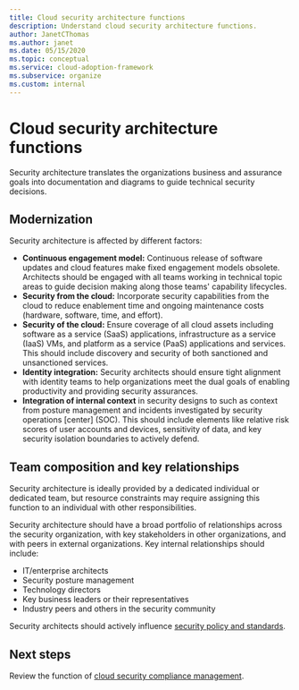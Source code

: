 ```yaml
---
title: Cloud security architecture functions
description: Understand cloud security architecture functions.
author: JanetCThomas
ms.author: janet
ms.date: 05/15/2020
ms.topic: conceptual
ms.service: cloud-adoption-framework
ms.subservice: organize
ms.custom: internal
---
```


# Cloud security architecture functions

Security architecture translates the organizations business and assurance goals into documentation and diagrams to guide technical security decisions.

## Modernization

Security architecture is affected by different factors:

- **Continuous engagement model:** Continuous release of software updates and cloud features make fixed engagement models obsolete. Architects should be engaged with all teams working in technical topic areas to guide decision making along those teams' capability lifecycles.
- **Security from the cloud:** Incorporate security capabilities from the cloud to reduce enablement time and ongoing maintenance costs (hardware, software, time, and effort).
- **Security of the cloud:** Ensure coverage of all cloud assets including software as a service (SaaS) applications, infrastructure as a service (IaaS) VMs, and platform as a service (PaaS) applications and services. This should include discovery and security of both sanctioned and unsanctioned services.
- **Identity integration:** Security architects should ensure tight alignment with identity teams to help organizations meet the dual goals of enabling productivity and providing security assurances.
- **Integration of internal context** in security designs to such as context from posture management and incidents investigated by security operations [center] (SOC). This should include elements like relative risk scores of user accounts and devices, sensitivity of data, and key security isolation boundaries to actively defend.

## Team composition and key relationships

Security architecture is ideally provided by a dedicated individual or dedicated team, but resource constraints may require assigning this function to an individual with other responsibilities.

Security architecture should have a broad portfolio of relationships across the security organization, with key stakeholders in other organizations, and with peers in external organizations. Key internal relationships should include:

- IT/enterprise architects
- Security posture management
- Technology directors
- Key business leaders or their representatives
- Industry peers and others in the security community

Security architects should actively influence [security policy and standards](./cloud-security-policy-standards.md).

## Next steps

Review the function of [cloud security compliance management](./cloud-security-compliance-management.md).
